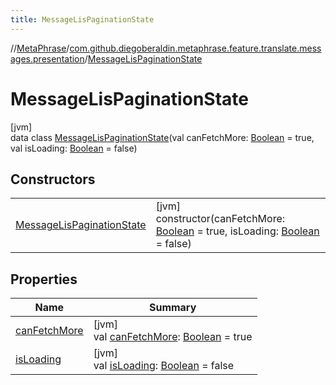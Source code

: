 ```yaml
---
title: MessageLisPaginationState
---
```

//[MetaPhrase](../../../index.html)/[com.github.diegoberaldin.metaphrase.feature.translate.messages.presentation](../index.html)/[MessageLisPaginationState](index.html)



# MessageLisPaginationState



[jvm]\
data class [MessageLisPaginationState](index.html)(val canFetchMore: [Boolean](https://kotlinlang.org/api/latest/jvm/stdlib/kotlin/-boolean/index.html) = true, val isLoading: [Boolean](https://kotlinlang.org/api/latest/jvm/stdlib/kotlin/-boolean/index.html) = false)



## Constructors


| | |
|---|---|
| [MessageLisPaginationState](-message-lis-pagination-state.html) | [jvm]<br>constructor(canFetchMore: [Boolean](https://kotlinlang.org/api/latest/jvm/stdlib/kotlin/-boolean/index.html) = true, isLoading: [Boolean](https://kotlinlang.org/api/latest/jvm/stdlib/kotlin/-boolean/index.html) = false) |


## Properties


| Name | Summary |
|---|---|
| [canFetchMore](can-fetch-more.html) | [jvm]<br>val [canFetchMore](can-fetch-more.html): [Boolean](https://kotlinlang.org/api/latest/jvm/stdlib/kotlin/-boolean/index.html) = true |
| [isLoading](is-loading.html) | [jvm]<br>val [isLoading](is-loading.html): [Boolean](https://kotlinlang.org/api/latest/jvm/stdlib/kotlin/-boolean/index.html) = false |

